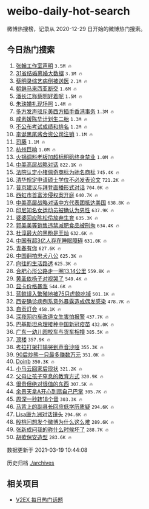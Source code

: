 # weibo-daily-hot-search

微博热搜榜，记录从 2020-12-29 日开始的微博热门搜索。

## 今日热门搜索

<!-- BEGIN -->

1. [张翰工作室声明](https://s.weibo.com/weibo?q=%23%E5%BC%A0%E7%BF%B0%E5%B7%A5%E4%BD%9C%E5%AE%A4%E5%A3%B0%E6%98%8E%23&Refer=top) `3.5M 🔥`
1. [31省结婚离婚大数据](https://s.weibo.com/weibo?q=%2331%E7%9C%81%E7%BB%93%E5%A9%9A%E7%A6%BB%E5%A9%9A%E5%A4%A7%E6%95%B0%E6%8D%AE%23&Refer=top) `3.1M 🔥`
1. [蔡明录综艺病倒被送医](https://s.weibo.com/weibo?q=%E8%94%A1%E6%98%8E%E5%BD%95%E7%BB%BC%E8%89%BA%E7%97%85%E5%80%92%E8%A2%AB%E9%80%81%E5%8C%BB&Refer=top) `2.1M 🔥`
1. [朝鲜马来西亚断交](https://s.weibo.com/weibo?q=%E6%9C%9D%E9%B2%9C%E9%A9%AC%E6%9D%A5%E8%A5%BF%E4%BA%9A%E6%96%AD%E4%BA%A4&Refer=top) `1.6M 🔥`
1. [潘长江称蔡明好着呢](https://s.weibo.com/weibo?q=%E6%BD%98%E9%95%BF%E6%B1%9F%E7%A7%B0%E8%94%A1%E6%98%8E%E5%A5%BD%E7%9D%80%E5%91%A2&Refer=top) `1.5M 🔥`
1. [朱珠婚礼现场照](https://s.weibo.com/weibo?q=%23%E6%9C%B1%E7%8F%A0%E5%A9%9A%E7%A4%BC%E7%8E%B0%E5%9C%BA%E7%85%A7%23&Refer=top) `1.4M 🔥`
1. [多方发声驳斥美西方插手香港事务](https://s.weibo.com/weibo?q=%23%E5%A4%9A%E6%96%B9%E5%8F%91%E5%A3%B0%E9%A9%B3%E6%96%A5%E7%BE%8E%E8%A5%BF%E6%96%B9%E6%8F%92%E6%89%8B%E9%A6%99%E6%B8%AF%E4%BA%8B%E5%8A%A1%23&Refer=top) `1.3M 🔥`
1. [咸素媛陈华计划生二胎](https://s.weibo.com/weibo?q=%E5%92%B8%E7%B4%A0%E5%AA%9B%E9%99%88%E5%8D%8E%E8%AE%A1%E5%88%92%E7%94%9F%E4%BA%8C%E8%83%8E&Refer=top) `1.3M 🔥`
1. [不公布考试成绩和排名](https://s.weibo.com/weibo?q=%23%E4%B8%8D%E5%85%AC%E5%B8%83%E8%80%83%E8%AF%95%E6%88%90%E7%BB%A9%E5%92%8C%E6%8E%92%E5%90%8D%23&Refer=top) `1.2M 🔥`
1. [李诞黑尾酱合资公司注销](https://s.weibo.com/weibo?q=%E6%9D%8E%E8%AF%9E%E9%BB%91%E5%B0%BE%E9%85%B1%E5%90%88%E8%B5%84%E5%85%AC%E5%8F%B8%E6%B3%A8%E9%94%80&Refer=top) `1.1M 🔥`
1. [司藤](https://s.weibo.com/weibo?q=%E5%8F%B8%E8%97%A4&Refer=top) `1.1M 🔥`
1. [杭州巨响](https://s.weibo.com/weibo?q=%E6%9D%AD%E5%B7%9E%E5%B7%A8%E5%93%8D&Refer=top) `1.0M 🔥`
1. [火锅调料老板加超标明矾终身禁业](https://s.weibo.com/weibo?q=%23%E7%81%AB%E9%94%85%E8%B0%83%E6%96%99%E8%80%81%E6%9D%BF%E5%8A%A0%E8%B6%85%E6%A0%87%E6%98%8E%E7%9F%BE%E7%BB%88%E8%BA%AB%E7%A6%81%E4%B8%9A%23&Refer=top) `1.0M 🔥`
1. [中美高层战略对话](https://s.weibo.com/weibo?q=%23%E4%B8%AD%E7%BE%8E%E9%AB%98%E5%B1%82%E6%88%98%E7%95%A5%E5%AF%B9%E8%AF%9D%23&Refer=top) `822.1K 🔥`
1. [法院认定小猪佩奇商标为驰名商标](https://s.weibo.com/weibo?q=%E6%B3%95%E9%99%A2%E8%AE%A4%E5%AE%9A%E5%B0%8F%E7%8C%AA%E4%BD%A9%E5%A5%87%E5%95%86%E6%A0%87%E4%B8%BA%E9%A9%B0%E5%90%8D%E5%95%86%E6%A0%87&Refer=top) `745.4K 🔥`
1. [清华规定申请硕士学位不必发表论文](https://s.weibo.com/weibo?q=%23%E6%B8%85%E5%8D%8E%E8%A7%84%E5%AE%9A%E7%94%B3%E8%AF%B7%E7%A1%95%E5%A3%AB%E5%AD%A6%E4%BD%8D%E4%B8%8D%E5%BF%85%E5%8F%91%E8%A1%A8%E8%AE%BA%E6%96%87%23&Refer=top) `721.2K 🔥`
1. [普京建议与拜登直播形式对话](https://s.weibo.com/weibo?q=%23%E6%99%AE%E4%BA%AC%E5%BB%BA%E8%AE%AE%E4%B8%8E%E6%8B%9C%E7%99%BB%E7%9B%B4%E6%92%AD%E5%BD%A2%E5%BC%8F%E5%AF%B9%E8%AF%9D%23&Refer=top) `704.0K 🔥`
1. [西虹市首富涉侵权案开庭](https://s.weibo.com/weibo?q=%23%E8%A5%BF%E8%99%B9%E5%B8%82%E9%A6%96%E5%AF%8C%E6%B6%89%E4%BE%B5%E6%9D%83%E6%A1%88%E5%BC%80%E5%BA%AD%23&Refer=top) `640.7K 🔥`
1. [中美高层战略对话中方代表团抵达美国](https://s.weibo.com/weibo?q=%23%E4%B8%AD%E7%BE%8E%E9%AB%98%E5%B1%82%E6%88%98%E7%95%A5%E5%AF%B9%E8%AF%9D%E4%B8%AD%E6%96%B9%E4%BB%A3%E8%A1%A8%E5%9B%A2%E6%8A%B5%E8%BE%BE%E7%BE%8E%E5%9B%BD%23&Refer=top) `638.8K 🔥`
1. [印尼知名女运动员被确认为男性](https://s.weibo.com/weibo?q=%E5%8D%B0%E5%B0%BC%E7%9F%A5%E5%90%8D%E5%A5%B3%E8%BF%90%E5%8A%A8%E5%91%98%E8%A2%AB%E7%A1%AE%E8%AE%A4%E4%B8%BA%E7%94%B7%E6%80%A7&Refer=top) `637.9K 🔥`
1. [婆婆回应陈松伶放弃生育](https://s.weibo.com/weibo?q=%23%E5%A9%86%E5%A9%86%E5%9B%9E%E5%BA%94%E9%99%88%E6%9D%BE%E4%BC%B6%E6%94%BE%E5%BC%83%E7%94%9F%E8%82%B2%23&Refer=top) `635.3K 🔥`
1. [郭美美等销售违禁减肥食品被刑拘](https://s.weibo.com/weibo?q=%23%E9%83%AD%E7%BE%8E%E7%BE%8E%E7%AD%89%E9%94%80%E5%94%AE%E8%BF%9D%E7%A6%81%E5%87%8F%E8%82%A5%E9%A3%9F%E5%93%81%E8%A2%AB%E5%88%91%E6%8B%98%23&Refer=top) `634.4K 🔥`
1. [杜淳最大的黑粉是王灿](https://s.weibo.com/weibo?q=%23%E6%9D%9C%E6%B7%B3%E6%9C%80%E5%A4%A7%E7%9A%84%E9%BB%91%E7%B2%89%E6%98%AF%E7%8E%8B%E7%81%BF%23&Refer=top) `632.6K 🔥`
1. [中国有超3亿人存在睡眠障碍](https://s.weibo.com/weibo?q=%23%E4%B8%AD%E5%9B%BD%E6%9C%89%E8%B6%853%E4%BA%BF%E4%BA%BA%E5%AD%98%E5%9C%A8%E7%9D%A1%E7%9C%A0%E9%9A%9C%E7%A2%8D%23&Refer=top) `631.0K 🔥`
1. [青春有你](https://s.weibo.com/weibo?q=%E9%9D%92%E6%98%A5%E6%9C%89%E4%BD%A0&Refer=top) `627.6K 🔥`
1. [中国翻拍忠犬八公](https://s.weibo.com/weibo?q=%23%E4%B8%AD%E5%9B%BD%E7%BF%BB%E6%8B%8D%E5%BF%A0%E7%8A%AC%E5%85%AB%E5%85%AC%23&Refer=top) `625.3K 🔥`
1. [向往的生活路透](https://s.weibo.com/weibo?q=%23%E5%90%91%E5%BE%80%E7%9A%84%E7%94%9F%E6%B4%BB%E8%B7%AF%E9%80%8F%23&Refer=top) `625.3K 🔥`
1. [合肥心形公路走一圈13.14公里](https://s.weibo.com/weibo?q=%23%E5%90%88%E8%82%A5%E5%BF%83%E5%BD%A2%E5%85%AC%E8%B7%AF%E8%B5%B0%E4%B8%80%E5%9C%8813.14%E5%85%AC%E9%87%8C%23&Refer=top) `559.8K 🔥`
1. [黄圣依杨子对视哭了](https://s.weibo.com/weibo?q=%23%E9%BB%84%E5%9C%A3%E4%BE%9D%E6%9D%A8%E5%AD%90%E5%AF%B9%E8%A7%86%E5%93%AD%E4%BA%86%23&Refer=top) `549.4K 🔥`
1. [显卡价格暴涨](https://s.weibo.com/weibo?q=%E6%98%BE%E5%8D%A1%E4%BB%B7%E6%A0%BC%E6%9A%B4%E6%B6%A8&Refer=top) `544.6K 🔥`
1. [蓝鲸误入繁殖地被75只虎鲸吃掉](https://s.weibo.com/weibo?q=%23%E8%93%9D%E9%B2%B8%E8%AF%AF%E5%85%A5%E7%B9%81%E6%AE%96%E5%9C%B0%E8%A2%AB75%E5%8F%AA%E8%99%8E%E9%B2%B8%E5%90%83%E6%8E%89%23&Refer=top) `501.1K 🔥`
1. [西安确诊病例系意外暴露造成偶发感染](https://s.weibo.com/weibo?q=%E8%A5%BF%E5%AE%89%E7%A1%AE%E8%AF%8A%E7%97%85%E4%BE%8B%E7%B3%BB%E6%84%8F%E5%A4%96%E6%9A%B4%E9%9C%B2%E9%80%A0%E6%88%90%E5%81%B6%E5%8F%91%E6%84%9F%E6%9F%93&Refer=top) `478.7K 🔥`
1. [自贡灯会](https://s.weibo.com/weibo?q=%E8%87%AA%E8%B4%A1%E7%81%AF%E4%BC%9A&Refer=top) `458.1K 🔥`
1. [深夜网约车改道女生害怕报警](https://s.weibo.com/weibo?q=%23%E6%B7%B1%E5%A4%9C%E7%BD%91%E7%BA%A6%E8%BD%A6%E6%94%B9%E9%81%93%E5%A5%B3%E7%94%9F%E5%AE%B3%E6%80%95%E6%8A%A5%E8%AD%A6%23&Refer=top) `437.7K 🔥`
1. [巴基斯坦总理接种中国新冠疫苗](https://s.weibo.com/weibo?q=%E5%B7%B4%E5%9F%BA%E6%96%AF%E5%9D%A6%E6%80%BB%E7%90%86%E6%8E%A5%E7%A7%8D%E4%B8%AD%E5%9B%BD%E6%96%B0%E5%86%A0%E7%96%AB%E8%8B%97&Refer=top) `432.0K 🔥`
1. [广东一幼儿园校车与货车相撞](https://s.weibo.com/weibo?q=%E5%B9%BF%E4%B8%9C%E4%B8%80%E5%B9%BC%E5%84%BF%E5%9B%AD%E6%A0%A1%E8%BD%A6%E4%B8%8E%E8%B4%A7%E8%BD%A6%E7%9B%B8%E6%92%9E&Refer=top) `385.5K 🔥`
1. [顶楼](https://s.weibo.com/weibo?q=%E9%A1%B6%E6%A5%BC&Refer=top) `357.9K 🔥`
1. [考拉打架打输哭到声音沙哑](https://s.weibo.com/weibo?q=%23%E8%80%83%E6%8B%89%E6%89%93%E6%9E%B6%E6%89%93%E8%BE%93%E5%93%AD%E5%88%B0%E5%A3%B0%E9%9F%B3%E6%B2%99%E5%93%91%23&Refer=top) `355.3K 🔥`
1. [90后炒熊一只最多赚数万元](https://s.weibo.com/weibo?q=90%E5%90%8E%E7%82%92%E7%86%8A%E4%B8%80%E5%8F%AA%E6%9C%80%E5%A4%9A%E8%B5%9A%E6%95%B0%E4%B8%87%E5%85%83&Refer=top) `351.0K 🔥`
1. [Doinb](https://s.weibo.com/weibo?q=Doinb&Refer=top) `350.3K 🔥`
1. [小马云回家后现状](https://s.weibo.com/weibo?q=%E5%B0%8F%E9%A9%AC%E4%BA%91%E5%9B%9E%E5%AE%B6%E5%90%8E%E7%8E%B0%E7%8A%B6&Refer=top) `321.2K 🔥`
1. [父母让孩子窒息的教育方式](https://s.weibo.com/weibo?q=%E7%88%B6%E6%AF%8D%E8%AE%A9%E5%AD%A9%E5%AD%90%E7%AA%92%E6%81%AF%E7%9A%84%E6%95%99%E8%82%B2%E6%96%B9%E5%BC%8F&Refer=top) `320.9K 🔥`
1. [很贵但绝对很值的东西](https://s.weibo.com/weibo?q=%23%E5%BE%88%E8%B4%B5%E4%BD%86%E7%BB%9D%E5%AF%B9%E5%BE%88%E5%80%BC%E7%9A%84%E4%B8%9C%E8%A5%BF%23&Refer=top) `307.5K 🔥`
1. [余景天拿A开心到扇自己巴掌](https://s.weibo.com/weibo?q=%E4%BD%99%E6%99%AF%E5%A4%A9%E6%8B%BFA%E5%BC%80%E5%BF%83%E5%88%B0%E6%89%87%E8%87%AA%E5%B7%B1%E5%B7%B4%E6%8E%8C&Refer=top) `305.7K 🔥`
1. [周深一秒转18个音](https://s.weibo.com/weibo?q=%23%E5%91%A8%E6%B7%B1%E4%B8%80%E7%A7%92%E8%BD%AC18%E4%B8%AA%E9%9F%B3%23&Refer=top) `303.3K 🔥`
1. [马背上的副县长回应低学历质疑](https://s.weibo.com/weibo?q=%E9%A9%AC%E8%83%8C%E4%B8%8A%E7%9A%84%E5%89%AF%E5%8E%BF%E9%95%BF%E5%9B%9E%E5%BA%94%E4%BD%8E%E5%AD%A6%E5%8E%86%E8%B4%A8%E7%96%91&Refer=top) `294.6K 🔥`
1. [Lisa唐九洲对话镜头](https://s.weibo.com/weibo?q=%23Lisa%E5%94%90%E4%B9%9D%E6%B4%B2%E5%AF%B9%E8%AF%9D%E9%95%9C%E5%A4%B4%23&Refer=top) `294.6K 🔥`
1. [殷桃问想发个微博为什么这么难](https://s.weibo.com/weibo?q=%23%E6%AE%B7%E6%A1%83%E9%97%AE%E6%83%B3%E5%8F%91%E4%B8%AA%E5%BE%AE%E5%8D%9A%E4%B8%BA%E4%BB%80%E4%B9%88%E8%BF%99%E4%B9%88%E9%9A%BE%23&Refer=top) `289.6K 🔥`
1. [张新成问我的称什么时候坏了](https://s.weibo.com/weibo?q=%23%E5%BC%A0%E6%96%B0%E6%88%90%E9%97%AE%E6%88%91%E7%9A%84%E7%A7%B0%E4%BB%80%E4%B9%88%E6%97%B6%E5%80%99%E5%9D%8F%E4%BA%86%23&Refer=top) `288.7K 🔥`
1. [胡歌保安造型](https://s.weibo.com/weibo?q=%23%E8%83%A1%E6%AD%8C%E4%BF%9D%E5%AE%89%E9%80%A0%E5%9E%8B%23&Refer=top) `283.6K 🔥`

数据更新于 2021-03-19 10:44:08

<!-- END -->

历史归档 [./archives](./archives)

## 相关项目

- [V2EX 每日热门话题](https://github.com/boojack/v2ex-daily-hot-topic)
